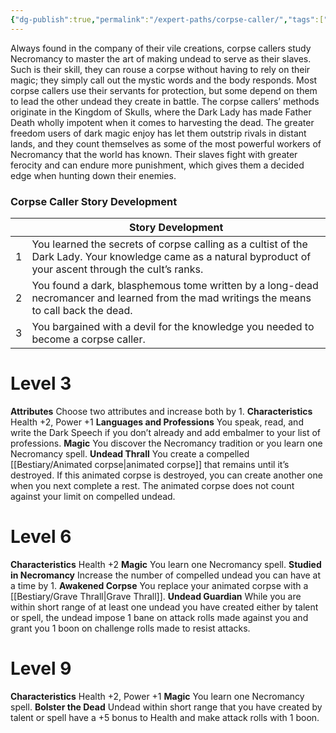 ```yaml
---
{"dg-publish":true,"permalink":"/expert-paths/corpse-caller/","tags":["Magic"]}
---
```


Always found in the company of their vile creations, corpse callers study Necromancy to master the art of making undead to serve as their slaves. Such is their skill, they can rouse a corpse without having to rely on their magic; they simply call out the mystic words and the body responds. Most corpse callers use their servants for protection, but some depend on them to lead the other undead they create in battle.
The corpse callers’ methods originate in the Kingdom of Skulls, where the Dark Lady has made Father Death wholly impotent when it comes to harvesting the dead. The greater freedom users of dark magic enjoy has let them outstrip rivals in distant lands, and they count themselves as some of the most powerful workers of Necromancy that the world has known. Their slaves fight with greater ferocity and can endure more punishment, which gives them a decided edge when hunting down their enemies.
### Corpse Caller Story Development

|     | Story Development                                                                                                                                            |
| --- | ------------------------------------------------------------------------------------------------------------------------------------------------------------ |
| 1   | You learned the secrets of corpse calling as a cultist of the Dark Lady. Your knowledge came as a natural byproduct of your ascent through the cult’s ranks. |
| 2   | You found a dark, blasphemous tome written by a long-dead necromancer and learned from the mad writings the means to call back the dead.                     |
| 3   | You bargained with a devil for the knowledge you needed to become a corpse caller.                                                                           |
# Level 3
**Attributes** Choose two attributes and increase both by 1.
**Characteristics** Health +2, Power +1
**Languages and Professions** You speak, read, and write the Dark Speech if you don’t already and add embalmer to your list of professions.
**Magic** You discover the Necromancy tradition or you learn one Necromancy spell.
**Undead Thrall** You create a compelled [[Bestiary/Animated corpse\|animated corpse]] that remains until it’s destroyed. If this animated corpse is destroyed, you can create another one when you next complete a rest. The animated corpse does not count  against your limit on compelled undead.
# Level 6
**Characteristics** Health +2
**Magic** You learn one Necromancy spell.
**Studied in Necromancy** Increase the number of compelled undead you can have at a time by 1.
**Awakened Corpse** You replace your animated corpse with a [[Bestiary/Grave Thrall\|Grave Thrall]].
**Undead Guardian** While you are within short range of at least one undead you have created either by talent or spell, the undead impose 1 bane on attack rolls made against you and grant you 1 boon on challenge rolls made to resist attacks.
# Level 9
**Characteristics** Health +2, Power +1
**Magic** You learn one Necromancy spell.
**Bolster the Dead** Undead within short range that you have created by talent or spell have a +5 bonus to Health and make attack rolls with 1 boon.